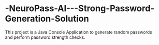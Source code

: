 # -NeuroPass-AI---Strong-Password-Generation-Solution
This project is a Java Console Application to generate random passwords and perform password strength checks.
